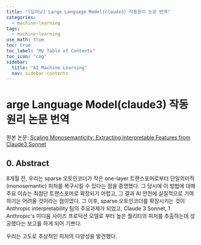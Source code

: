```yaml
---
title: "[딥러닝] Large Language Model(claude3) 작동원리 논문 번역" 
categories:
  - machine-learning
tags:
  - machine-learning
use_math: true
toc: true
toc_label: "My Table of Contents"
toc_icon: "cog"
sidebar:
  title: "AI Machine Learning"
  nav: sidebar-contents
---
```



# arge Language Model(claude3) 작동원리 논문 번역

원본 논문: [Scaling Monosemanticity: Extracting Interpretable Features from Claude3 Sonnet](https://transformer-circuits.pub/2024/scaling-monosemanticity/index.html)

## 0. Abstract

8개월 전, 우리는 sparse 오토인코더가 작은 one-layer 트랜스포머로부터 단일의미적(monosemantic) 피처를 복구시킬 수 있다는 점을 증명했다. 
그 당시에 이 방법에 대해 주요 이슈는 최첨단 트랜스포머로 확장되기 어렵고, 그 결과 AI 안전에 실질적으로 기여하기는 어려울 것이라는 점이었다. 
그 이후, sparse 오토인코더를 확장시키는 것이 Anthropic interpretability 팀의 주요과제가 되었고, 
Claude 3 Sonnet, 1 Anthropic's 미디움 사이즈 프로덕션 모델로 부터 높은 퀄리티의 피처를 추출하는데 성공했다는 보고를 하게 되어 기쁘다.  

우리는 고도로 추상적인 피처의 다양성을 발견했다. 




